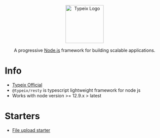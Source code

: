 <p align="center">
  <a href="https://typeix.com" target="blank">
    <img src="https://avatars.githubusercontent.com/u/38910665?s=200&v=4" width="120" alt="Typeix Logo" />
  </a>
</p>
<p align="center">
A progressive <a href="https://nodejs.org" target="_blank">Node.js</a>
framework for building scalable applications.
</p>

# Info
* [Typeix Official](https://typeix.com)
* `@typeix/resty` is typescript lightweight framework for node js
* Works with node version >= 12.9.x > latest

# Starters
* [File upload starter](web-app-file-upload)

